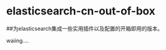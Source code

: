 elasticsearch-cn-out-of-box
===========================

##为elasticsearch集成一些实用插件以及配置的开箱即用的版本。

waiing....
